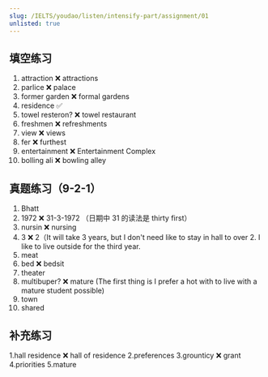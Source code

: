 ```yaml
---
slug: /IELTS/youdao/listen/intensify-part/assignment/01
unlisted: true
---
```


## 填空练习
1. attraction ❌ attractions
2. parlice ❌ palace
3. former garden ❌ formal gardens
4. residence ✅
5. towel resteron? ❌ towel restaurant
6. freshmen ❌ refreshments
7. view ❌ views
8. fer ❌ furthest
9. entertainment ❌ Entertainment Complex
10. bolling ali ❌ bowling alley

## 真题练习（9-2-1）

1. Bhatt
2. 1972 ❌ 31-3-1972 （日期中 31 的读法是 thirty first）
3. nursin ❌ nursing
4. 3 ❌ 2（It will take 3 years, but I don't need like to stay in hall to over 2. I like to live outside for the third year.
5. meat
6. bed ❌ bedsit
7. theater
8. multibuper? ❌ mature (The first thing is I prefer a hot with to live with a mature student possible)
9. town
10. shared

## 补充练习

1.hall residence ❌ hall of residence
2.preferences
3.grounticy ❌ grant
4.priorities
5.mature





















